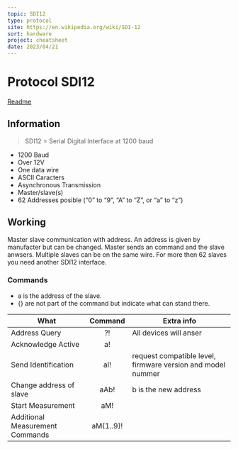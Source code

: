 ```yaml
---
topic: SDI12
type: protocol
site: https://en.wikipedia.org/wiki/SDI-12
sort: hardware
project: cheatsheet
date: 2023/04/21
---
```


# Protocol SDI12
[Readme](../README.md)
## Information

> SDI12 = Serial Digital Interface at 1200 baud

- 1200 Baud
- Over 12V
- One data wire
- ASCII Caracters
- Asynchronous Transmission
- Master/slave(s)
- 62 Addresses posible (“0” to “9”, “A” to “Z”, or “a” to “z”)


## Working
Master slave communication with address. An address is given by manufacter but can be changed. Master sends an command and the slave anwsers. Multiple slaves can be on the same wire. For more then 62 slaves you need another SDI12 interface.
### Commands
- a is the address of the slave.
- {} are not part of the command but indicate what can stand there.

| What                            |  Command  | Extra info                                                  |
| ------------------------------- | :-------: | ----------------------------------------------------------- |
| Address Query                   |    ?!     | All devices will anser                                      |
| Acknowledge Active              |    a!     |                                                             |
| Send Identification             |    al!    | request compatible level, firmware version and model nummer |
| Change address of slave         |   aAb!    | b is the new address                                        |
| Start Measurement               |    aM!    |                                                             |
| Additional Measurement Commands | aM{1..9}! |                                                             |
